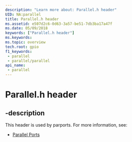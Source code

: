 ```yaml
---
description: "Learn more about: Parallel.h header"
UID: NA:parallel
title: Parallel.h header
ms.assetid: e507d2c6-0d63-3a57-be51-7db3ba17a47f
ms.date: 05/09/2018
keywords: ["Parallel.h header"]
ms.keywords: 
ms.topic: overview
tech.root: gpio
f1_keywords:
 - parallel
 - parallel/parallel
api_name:
 - parallel
---
```


# Parallel.h header


## -description

This header is used by parports. For more information, see:

- [Parallel Ports](../_parports/index.md)

